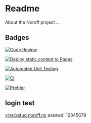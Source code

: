 # Readme

About the Noroff project ...

## Badges

[![Code Review](https://github.com/YlvaLund/social-media-client/actions/workflows/gpt.yml/badge.svg)](https://github.com/YlvaLund/social-media-client/actions/workflows/gpt.yml)

[![Deploy static content to Pages](https://github.com/YlvaLund/social-media-client/actions/workflows/pages.yml/badge.svg)](https://github.com/YlvaLund/social-media-client/actions/workflows/pages.yml)

[![Automated Unit Testing](https://github.com/YlvaLund/social-media-client/actions/workflows/unit-test.yml/badge.svg)](https://github.com/YlvaLund/social-media-client/actions/workflows/unit-test.yml)

[![CI](https://github.com/YlvaLund/social-media-client/actions/workflows/main.yml/badge.svg)](https://github.com/YlvaLund/social-media-client/actions/workflows/main.yml)

[![Prettier](https://github.com/YlvaLund/social-media-client/actions/workflows/prettier.yml/badge.svg)](https://github.com/YlvaLund/social-media-client/actions/workflows/prettier.yml)

## login test

ylva@stud.noroff.no
passwd: 12345678
